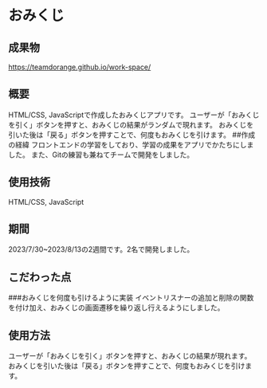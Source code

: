 # おみくじ
## 成果物
https://teamdorange.github.io/work-space/
## 概要
HTML/CSS, JavaScriptで作成したおみくじアプリです。
ユーザーが「おみくじを引く」ボタンを押すと、おみくじの結果がランダムで現れます。
おみくじを引いた後は「戻る」ボタンを押すことで、何度もおみくじを引けます。
##作成の経緯
フロントエンドの学習をしており、学習の成果をアプリでかたちにしました。
また、Gitの練習も兼ねてチームで開発をしました。

## 使用技術
HTML/CSS, JavaScript

## 期間
2023/7/30~2023/8/13の2週間です。2名で開発しました。

## こだわった点
###おみくじを何度も引けるように実装
イベントリスナーの追加と削除の関数を付け加え、おみくじの画面遷移を繰り返し行えるようにしました。

## 使用方法
ユーザーが「おみくじを引く」ボタンを押すと、おみくじの結果が現れます。
おみくじを引いた後は「戻る」ボタンを押すことで、何度もおみくじを引けます。


